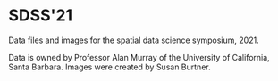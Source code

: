 # SDSS'21

Data files and images for the spatial data science symposium, 2021.

Data is owned by Professor Alan Murray of the University of California, Santa Barbara. Images were created by Susan Burtner.
